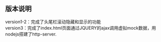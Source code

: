 ## 版本说明
version1-2：完成了头尾栏滚动隐藏和显示的功能  
version3：完成了index.html页面通过JQUERY的ajax调用虚拟mock数据，用nodejs搭建了http-server.
